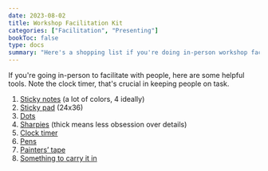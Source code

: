 ```yaml
---
date: 2023-08-02
title: Workshop Facilitation Kit
categories: ["Facilitation", "Presenting"]
bookToc: false
type: docs
summary: "Here's a shopping list if you're doing in-person workshop facilitation with people."
---
```

If you're going in-person to facilitate with people, here are some helpful tools. Note the clock timer, that's crucial in keeping people on task.

1.	[Sticky notes](https://www.amazon.com/Post-65324APVAD-Original-Marseille-100-Sheet/dp/B00168CPYO/ref=sxin_3_af-pna-1_c8641a98b067b89cb27f209e87fe1c429aae5237?keywords=sticky+notes&pd_rd_i=B00168CPYO&pd_rd_r=3ad5ec28-89e4-4ac7-9a9c-757950d64728&pd_rd_w=99bnJ&pd_rd_wg=YFTTa&pf_rd_p=3892bc23-5fa8-4a18-8855-22c23bd2e202&pf_rd_r=SQRQXGF294052XYYCP1Z&qid=1573605949) (a lot of colors, 4 ideally)
2.	[Sticky pad](https://www.amazon.com/Post-Sticky-Premium-Sticking-559/dp/B00006IA9F/ref=sr_1_4?keywords=large+sticky+pad&qid=1573606014&s=office-products&sr=1-4) (24x36)
3.	[Dots](https://www.amazon.com/Avery-Removable-Coding-Labels-Inches/dp/B000BMBU9C/ref=sr_1_4?keywords=sticky+dots&qid=1573606031&s=office-products&sr=1-4)
4.	[Sharpies](https://www.amazon.com/Sharpie-Permanent-Markers-Point-24-Count/dp/B079K7PQ2M/ref=sr_1_4?keywords=sharpies&qid=1573606057&sr=8-4) (thick means less obsession over details)
5.	[Clock timer](https://www.amazon.com/Countdown-Timer-inch-Minute-Visual/dp/B07PRZ5BXS/ref=sr_1_24?keywords=clock+timer&qid=1573606069&sr=8-24)
6.	[Pens](https://www.amazon.com/ZEBRA-Z-Grip-Retractable-ballpoint-Medium/dp/B07PLL76SR/ref=sxin_3_af-pna-1_641fed2ad5f7b9f1ae2651ab522a05257fbdb932?crid=2ZMW0FY85QIB0&keywords=bic+pens&pd_rd_i=B07PLL76SR&pd_rd_r=8cd4ebbb-efa6-41a0-8fd5-1ea2cf31c7aa&pd_rd_w=6ZLMF&pd_rd_wg=BhlQD&pf_rd_p=3892bc23-5fa8-4a18-8855-22c23bd2e202&pf_rd_r=ZQF7FEKPWVR8KHYJGSKY&qid=1573606124&sprefix=bic+pe%2Caps%2C220)
7.	[Painters’ tape](https://www.amazon.com/ScotchBlue-Painters-Multi-Use-1-88-Inch-60-Yard/dp/B00004Z4DU/ref=sxin_3_af-pna-1_1903e65d1f9e1adc631abe0a6185c89165a8670c?keywords=painters+tape&pd_rd_i=B00004Z4DU&pd_rd_r=bd4ddbe4-a66c-4cca-981e-ea1812e297ee&pd_rd_w=4rD1O&pd_rd_wg=Q6k3t&pf_rd_p=3892bc23-5fa8-4a18-8855-22c23bd2e202&pf_rd_r=8T04GK05GDYFB8F20HWW&qid=1573606143)
8.	[Something to carry it in](https://www.amazon.com/17-Inch-Multi-Purpose-Dividers-Household-Organizers/dp/B07MDGL32R/ref=sr_1_8?keywords=small+toolbox&qid=1573689559&sr=8-8)